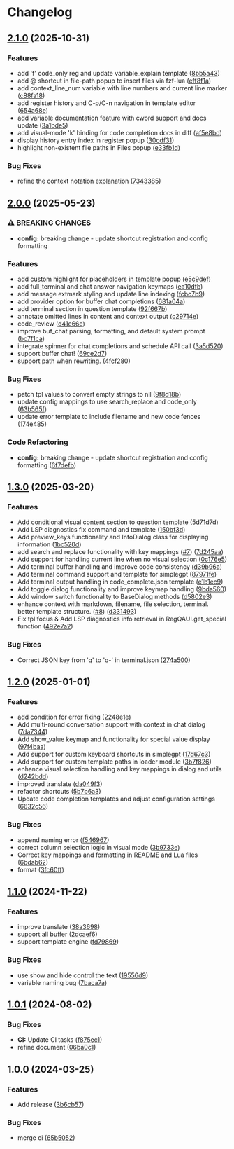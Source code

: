 # Changelog

## [2.1.0](https://github.com/you-n-g/simplegpt.nvim/compare/v2.0.0...v2.1.0) (2025-10-31)


### Features

* add 'f' code_only reg and update variable_explain template ([8bb5a43](https://github.com/you-n-g/simplegpt.nvim/commit/8bb5a4349dae4e06957a27479187f61acbe81f40))
* add @ shortcut in file-path popup to insert files via fzf-lua ([eff8f1a](https://github.com/you-n-g/simplegpt.nvim/commit/eff8f1a1cb90b8451703109a327168be57f5e03e))
* add context_line_num variable with line numbers and current line marker ([c88fa18](https://github.com/you-n-g/simplegpt.nvim/commit/c88fa18f56a5739d9841f87cc16d2158f298eb4d))
* add register history and C-p/C-n navigation in template editor ([654a68e](https://github.com/you-n-g/simplegpt.nvim/commit/654a68ecb2f53b2415e6bb6e82b4537aff7c8825))
* add variable documentation feature with cword support and docs update ([3a1bde5](https://github.com/you-n-g/simplegpt.nvim/commit/3a1bde591494cbd3b07e6684bd37572d69f14dd1))
* add visual-mode 'k' binding for code completion docs in diff ([af5e8bd](https://github.com/you-n-g/simplegpt.nvim/commit/af5e8bd9f2b4de6ddb94e1236ae207e016b1e19f))
* display history entry index in register popup ([30cdf31](https://github.com/you-n-g/simplegpt.nvim/commit/30cdf31e2ed0de26a9daddfa2ce537fd02996da8))
* highlight non-existent file paths in Files popup ([e33fb1d](https://github.com/you-n-g/simplegpt.nvim/commit/e33fb1d7858ee013c21049a91ecffc0f8dca8b3d))


### Bug Fixes

* refine the context notation explanation ([7343385](https://github.com/you-n-g/simplegpt.nvim/commit/7343385427c8526bb5cb754838d266c4b5f218e6))

## [2.0.0](https://github.com/you-n-g/simplegpt.nvim/compare/v1.3.0...v2.0.0) (2025-05-23)


### ⚠ BREAKING CHANGES

* **config:** breaking change - update shortcut registration and config formatting

### Features

* add custom highlight for placeholders in template popup ([e5c9def](https://github.com/you-n-g/simplegpt.nvim/commit/e5c9def4262424547616eb3a4f41219c2cfe76ba))
* add full_terminal and chat answer navigation keymaps ([ea10dfb](https://github.com/you-n-g/simplegpt.nvim/commit/ea10dfb8afc6305bc17c9cd601929d8e31b0ec11))
* add message extmark styling and update line indexing ([fcbc7b9](https://github.com/you-n-g/simplegpt.nvim/commit/fcbc7b978415dce2e91fa3e15c09b3f6daa5aad0))
* add provider option for buffer chat completions ([681a04a](https://github.com/you-n-g/simplegpt.nvim/commit/681a04a3f104fc4943e1218e1d8d2ce5e4c847ad))
* add terminal section in question template ([92f667b](https://github.com/you-n-g/simplegpt.nvim/commit/92f667b773e5e9e00f7559248c918f64e1e5d2e7))
* annotate omitted lines in content and context output ([c29714e](https://github.com/you-n-g/simplegpt.nvim/commit/c29714eec6f48ff7abd6139b5c3bf508591a465f))
* code_review ([d41e66e](https://github.com/you-n-g/simplegpt.nvim/commit/d41e66e89b89f30d9c719ce4a8179a03816d12ec))
* improve buf_chat parsing, formatting, and default system prompt ([bc7f1ca](https://github.com/you-n-g/simplegpt.nvim/commit/bc7f1ca43eb3df11a9eb1b8378df81209f5842bf))
* integrate spinner for chat completions and schedule API call ([3a5d520](https://github.com/you-n-g/simplegpt.nvim/commit/3a5d520ec22c2593aa06aa5bb7623160140d36a5))
* support buffer chat! ([69ce2d7](https://github.com/you-n-g/simplegpt.nvim/commit/69ce2d7cb39b86563e35fc6ca83a7ff1d4ca5c44))
* support path when rewriting. ([4fcf280](https://github.com/you-n-g/simplegpt.nvim/commit/4fcf280e1ab5752d37846faf7b5609340370d863))


### Bug Fixes

* patch tpl values to convert empty strings to nil ([9f8d18b](https://github.com/you-n-g/simplegpt.nvim/commit/9f8d18b2df5546e01a61c4ce7da8878f07f0c484))
* update config mappings to use search_replace and code_only ([63b565f](https://github.com/you-n-g/simplegpt.nvim/commit/63b565f417cfc67405ec27cf7e55e9687d9746a6))
* update error template to include filename and new code fences ([174e485](https://github.com/you-n-g/simplegpt.nvim/commit/174e48528bebec716fffe6bf80c851014503159f))


### Code Refactoring

* **config:** breaking change - update shortcut registration and config formatting ([6f7defb](https://github.com/you-n-g/simplegpt.nvim/commit/6f7defb331a4f4727264aeea37531320c75046c2))

## [1.3.0](https://github.com/you-n-g/simplegpt.nvim/compare/v1.2.0...v1.3.0) (2025-03-20)


### Features

* Add conditional visual content section to question template ([5d71d7d](https://github.com/you-n-g/simplegpt.nvim/commit/5d71d7de151c19a3abb907aec49d5c7af0592fb5))
* Add LSP diagnostics fix command and template ([150bf3d](https://github.com/you-n-g/simplegpt.nvim/commit/150bf3dcc53dbfa49f74223f133e0433aa63ba7a))
* Add preview_keys functionality and InfoDialog class for displaying information ([1bc520d](https://github.com/you-n-g/simplegpt.nvim/commit/1bc520d6e436c6ab2ef9fabeab3ee59c45e1dd3d))
* add search and replace functionality with key mappings ([#7](https://github.com/you-n-g/simplegpt.nvim/issues/7)) ([7d245aa](https://github.com/you-n-g/simplegpt.nvim/commit/7d245aa92efb8e220da1315af018a872b6eddfb6))
* Add support for handling current line when no visual selection ([0c176e5](https://github.com/you-n-g/simplegpt.nvim/commit/0c176e522792ccb1fd067f388952a7fb6bde1cd7))
* Add terminal buffer handling and improve code consistency ([d39b96a](https://github.com/you-n-g/simplegpt.nvim/commit/d39b96a37d19fce4ee0aa510e3696f7ea56243d5))
* Add terminal command support and template for simplegpt ([87971fe](https://github.com/you-n-g/simplegpt.nvim/commit/87971fe6eb50f00652ce7569a3b531525a2abf32))
* Add terminal output handling in code_complete.json template ([e1b1ec9](https://github.com/you-n-g/simplegpt.nvim/commit/e1b1ec9aaa45df1158ca8984d7d1df57cfe8cc62))
* Add toggle dialog functionality and improve keymap handling ([9bda560](https://github.com/you-n-g/simplegpt.nvim/commit/9bda56069c8e0383b7916262cee33240898ba82c))
* Add window switch functionality to BaseDialog methods ([d5802e3](https://github.com/you-n-g/simplegpt.nvim/commit/d5802e34e7213c64bc36ffeeab73b24ac864dc93))
* enhance context with markdown, filename, file selection, terminal.  better template structure. ([#8](https://github.com/you-n-g/simplegpt.nvim/issues/8)) ([d331493](https://github.com/you-n-g/simplegpt.nvim/commit/d331493461a7b0eaee538eec10a133a5bf4a2ee8))
* Fix tpl focus & Add LSP diagnostics info retrieval in RegQAUI.get_special function ([492e7a2](https://github.com/you-n-g/simplegpt.nvim/commit/492e7a27f3ef0b85c0eb8ffc705a24d40011aafe))


### Bug Fixes

* Correct JSON key from 'q' to 'q-' in terminal.json ([274a500](https://github.com/you-n-g/simplegpt.nvim/commit/274a5006392ecd1bfd1bdbea4d6cf704e6144cea))

## [1.2.0](https://github.com/you-n-g/simplegpt.nvim/compare/v1.1.0...v1.2.0) (2025-01-01)


### Features

* add condition for error fixing ([2248e1e](https://github.com/you-n-g/simplegpt.nvim/commit/2248e1e9fd6a53aa1f8b9fcb6ed59beffaf3049c))
* Add multi-round conversation support with context in chat dialog ([7da7344](https://github.com/you-n-g/simplegpt.nvim/commit/7da7344086c599172ab55bd5f008bd9b08922241))
* Add show_value keymap and functionality for special value display ([97f4baa](https://github.com/you-n-g/simplegpt.nvim/commit/97f4baa561c71dd3de2c00e19d00a5f9c18548ca))
* Add support for custom keyboard shortcuts in simplegpt ([17d67c3](https://github.com/you-n-g/simplegpt.nvim/commit/17d67c3e1270ba8c64496c1cbfef45160b5ec513))
* Add support for custom template paths in loader module ([3b7f826](https://github.com/you-n-g/simplegpt.nvim/commit/3b7f826150e1535f878780a102258b916a465b22))
* enhance visual selection handling and key mappings in dialog and utils ([d242bdd](https://github.com/you-n-g/simplegpt.nvim/commit/d242bddf81dcbbb4a6e42af80ea20dd1578eae15))
* improved translate ([da049f3](https://github.com/you-n-g/simplegpt.nvim/commit/da049f386dbc8b24b23650ece2b01d0e3c22fc65))
* refactor shortcuts ([5b7b6a3](https://github.com/you-n-g/simplegpt.nvim/commit/5b7b6a3a3dd34d4d11dad8b12eefc7e0d73e2e43))
* Update code completion templates and adjust configuration settings ([6632c56](https://github.com/you-n-g/simplegpt.nvim/commit/6632c56a16f5b8a8cd3b34218496f173f346f4d7))


### Bug Fixes

* append naming error ([f546967](https://github.com/you-n-g/simplegpt.nvim/commit/f5469677ded447033a732c66672a1bdd9788345f))
* correct column selection logic in visual mode ([3b9733e](https://github.com/you-n-g/simplegpt.nvim/commit/3b9733ebe5d200244f7db4c63a14dfc4e9f225b0))
* Correct key mappings and formatting in README and Lua files ([6bdab62](https://github.com/you-n-g/simplegpt.nvim/commit/6bdab629fe5cec442f257d4b5db84c64cd48498d))
* format ([3fc60ff](https://github.com/you-n-g/simplegpt.nvim/commit/3fc60ffe0be19ca7785751f46469c778bcee1c38))

## [1.1.0](https://github.com/you-n-g/simplegpt.nvim/compare/v1.0.1...v1.1.0) (2024-11-22)


### Features

* improve translate ([38a3698](https://github.com/you-n-g/simplegpt.nvim/commit/38a369824b87b6cae95b8b8d1946bc3b4300fe98))
* support all buffer ([2dcaef6](https://github.com/you-n-g/simplegpt.nvim/commit/2dcaef68d182bc57a10e859c1b36459b09a46b67))
* support template engine ([fd79869](https://github.com/you-n-g/simplegpt.nvim/commit/fd7986915b35220d48676e6a5277740e9fe60b82))


### Bug Fixes

* use show and hide control the text ([19556d9](https://github.com/you-n-g/simplegpt.nvim/commit/19556d9a9955f3756c6c01f7fc11aa39672d6975))
* variable naming bug ([7baca7a](https://github.com/you-n-g/simplegpt.nvim/commit/7baca7a41730040b57ca83fa05e230d1d4385999))

## [1.0.1](https://github.com/you-n-g/simplegpt.nvim/compare/v1.0.0...v1.0.1) (2024-08-02)


### Bug Fixes

* **CI:** Update CI tasks ([f875ec1](https://github.com/you-n-g/simplegpt.nvim/commit/f875ec14c655b9eed53a4b7d0874fa1cbdf2e7a0))
* refine document ([06ba0c1](https://github.com/you-n-g/simplegpt.nvim/commit/06ba0c1be624a8304ef3842de480f20feb596664))

## 1.0.0 (2024-03-25)


### Features

* Add release ([3b6cb57](https://github.com/you-n-g/simplegpt.nvim/commit/3b6cb5782781292244764bc2bb00602657d1ed5d))


### Bug Fixes

* merge ci ([65b5052](https://github.com/you-n-g/simplegpt.nvim/commit/65b505260d604617c11fd28598a33559d9690ef7))
